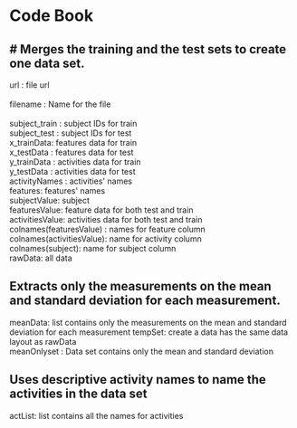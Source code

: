# Code Book

## # Merges the training and the test sets to create one data set.

url : file url<br />   
filename : Name for the file<br />   
subject_train : subject IDs for train<br />
subject_test : subject IDs for test <br />
x_trainData: features data for train <br />
x_testData : features data for test <br />
y_trainData : activities data for train<br /> 
y_testData  : activities data for test <br />
activityNames : activities' names<br />
features: features' names<br />
subjectValue: subject <br />
featuresValue: feature data for both test and train<br />
activitiesValue: activities data for both test and train<br />
colnames(featuresValue) : names for feature column <br />
colnames(activitiesValue): name for activity column<br />
colnames(subject): name for subject column<br />
rawData: all data<br />

## Extracts only the measurements on the mean and standard deviation for each measurement.
meanData: list contains only the measurements on the mean and standard deviation for each measurement
tempSet: create a data has the same data layout as rawData<br />
meanOnlyset : Data set contains only the mean and standard deviation<br />

## Uses descriptive activity names to name the activities in the data set
actList: list contains all the names for activities<br />
